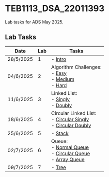 # TEB1113_DSA_22011393

Lab tasks for ADS May 2025.

## Lab Tasks

| Date      | Lab | Tasks                                                                                                                                  |
| --------- | --- | -------------------------------------------------------------------------------------------------------------------------------------- |
| 28/5/2025 | 1   | - [Intro](./L1/Intro.cpp)                                                                                                              |
| 04/6/2025 | 2   | Algorithm Challenges: <br> - [Easy](./L2/Easy.cpp) <br> - [Medium](./L2/Medium.cpp) <br> - [Hard](./L2/Hard.cpp)                       |
| 11/6/2025 | 3   | Linked List: <br> - [Singly](./L3/Singly.cpp) <br> - [Doubly](./L3/Doubly.cpp)                                                         |
| 18/6/2025 | 4   | Circular Linked List: <br> - [Circular Singly](./L4/CircularSingly.cpp) <br> - [Circular Doubly](./L4/CircularDoubly.cpp)              |
| 25/6/2025 | 5   | - [Stack](./L5/Stack.cpp)                                                                                                              |
| 02/7/2025 | 6   | Queue: <br> - [Normal Queue](./L6/Queue.cpp) <br> - [Circular Queue](./L6/CircularQueue.cpp) <br> - [Array Queue](./L6/ArrayQueue.cpp) |
| 09/7/2025 | 7   | - [Tree](./L7/Tree.cpp) 
